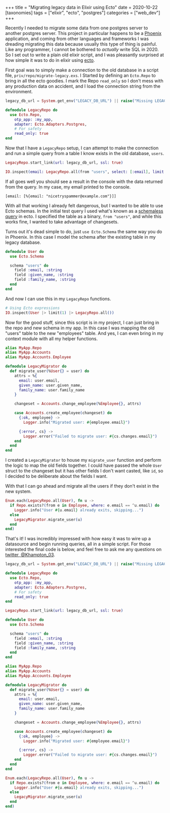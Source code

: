 +++
title = "Migrating legacy data in Elixir using Ecto"
date = 2020-10-22
[taxonomies]
tags = ["elixir", "ecto", "postgres"]
categories = ["web_dev"]
+++

Recently I needed to migrate some data from one postgres server to another postgres server. This 
project in particular happens to be a [Phoenix](https://www.phoenixframework.org/) application, and
coming from other languages and frameworks I was dreading migrating this data because usually this 
type of thing is painful. Like any programmer, I cannot be bothered to *actually* write SQL in 2020.
So I set out to write a plain old elixir script, and I was pleasantly surprised at how simple it was
to do in elixir using [ecto](https://hexdocs.pm/ecto/Ecto.html).

First goal was to simply make a connection to the old database in a script file,
`priv/repo/migrate-legacy.exs`. I Started by defining an `Ecto.Repo` to bring in all the ecto 
goodies. I mark the Repo `read_only` so I don't mess with any production data on accident, and I 
load the connection string from the environment.

```elixir
legacy_db_url = System.get_env("LEGACY_DB_URL") || raise("Missing LEGACY_DB_URL")

defmodule LegacyRepo do
  use Ecto.Repo,
    otp_app: :my_app,
    adapter: Ecto.Adapters.Postgres,
    # For safety
    read_only: true
end
```

Now that I have a `LegacyRepo` setup, I can attempt to make the connection and run a simple
query from a table I know exists in the old database, `users`.

```elixir
LegacyRepo.start_link(url: legacy_db_url, ssl: true)

IO.inspect(email: LegacyRepo.all(from "users", select: [:email], limit: 1))
```

If all goes well you should see a result in the console with the data returned from the query. In my
case, my email printed to the console.

```text
[email: [%{email: "nicetryspammer@example.com"}]]
```

With all that working I already felt dangerous, but I wanted to be able to use Ecto schemas. In the
initial test query I used what's known as a
[schemaless query](https://hexdocs.pm/ecto/schemaless-queries.html) in ecto. I specified the table
as a binary, `from "users"`, and while this works fine, I wanted to take advantage of changesets.

Turns out it's dead simple to do, just `use Ecto.Schema` the same way you do in Phoenix. In this
case I model the schema after the existing table in my legacy database.

```elixir
defmodule User do
  use Ecto.Schema

  schema "users" do
    field :email, :string
    field :given_name, :string
    field :family_name, :string
  end
end
```

And now I can use this in my `LegacyRepo` functions.

```elixir
# Using Ecto expressions
IO.inspect(User |> limit(1) |> LegacyRepo.all())
```

Now for the good stuff, since this script is in my project, I can just bring in the repo and new
schema in my app. In this case I was mapping the old "users" table to the new "employees" table.
And yes, I can even bring in my context module with all my helper functions.

```elixir
alias MyApp.Repo
alias MyApp.Accounts
alias MyApp.Accounts.Employee

defmodule LegacyMigrator do
  def migrate_user(%User{} = user) do
    attrs = %{
      email: user.email,
      given_name: user.given_name,
      family_name: user.family_name
    }

    changeset = Accounts.change_employee(%Employee{}, attrs)

    case Accounts.create_employee(changeset) do
      {:ok, employee} ->
        Logger.info("Migrated user: #{employee.email}")

      {:error, cs} ->
        Logger.error("Failed to migrate user: #{cs.changes.email}")
    end
  end
end
```

I created a `LegacyMigrator` to house my `migrate_user` function and perform the logic to map the
old fields together. I could have passed the whole `User` struct to the changeset but it has other
fields I don't want casted, like `id`, so I decided to be deliberate about the fields I want.

With that I can go ahead and migrate all the users if they don't exist in the new system.

```elixir
Enum.each(LegacyRepo.all(User), fn u ->
  if Repo.exists?(from e in Employee, where: e.email == ^u.email) do
    Logger.info("User #{u.email} already exits, skipping...")
  else
    LegacyMigrator.migrate_user(u)
  end
end)
```

That's it! I was incredibly impressed with how easy it was to wire up a datasource and begin running
queries, all in a simple script. For those interested the final code is below, and feel free to ask
me any questions on [twitter, @Khampton_03](https://twitter.com/Khampton_03).

```elixir
legacy_db_url = System.get_env("LEGACY_DB_URL") || raise("Missing LEGACY_DB_URL")

defmodule LegacyRepo do
  use Ecto.Repo,
    otp_app: :my_app,
    adapter: Ecto.Adapters.Postgres,
    # For safety
    read_only: true
end

LegacyRepo.start_link(url: legacy_db_url, ssl: true)

defmodule User do
  use Ecto.Schema

  schema "users" do
    field :email, :string
    field :given_name, :string
    field :family_name, :string
  end
end

alias MyApp.Repo
alias MyApp.Accounts
alias MyApp.Accounts.Employee

defmodule LegacyMigrator do
  def migrate_user(%User{} = user) do
    attrs = %{
      email: user.email,
      given_name: user.given_name,
      family_name: user.family_name
    }

    changeset = Accounts.change_employee(%Employee{}, attrs)

    case Accounts.create_employee(changeset) do
      {:ok, employee} ->
        Logger.info("Migrated user: #{employee.email}")

      {:error, cs} ->
        Logger.error("Failed to migrate user: #{cs.changes.email}")
    end
  end
end

Enum.each(LegacyRepo.all(User), fn u ->
  if Repo.exists?(from e in Employee, where: e.email == ^u.email) do
    Logger.info("User #{u.email} already exits, skipping...")
  else
    LegacyMigrator.migrate_user(u)
  end
end)
```
